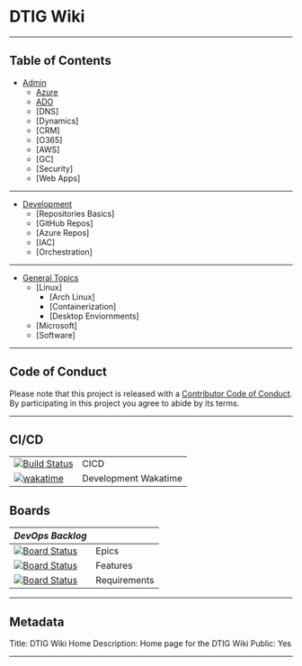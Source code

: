 # DTIG Wiki

---

## Table of Contents

- [Admin](dtig-wiki/Admin/Admin.md)
  - [Azure](dtig-wiki/Admin/Azure/Azure.md)
  - [ADO](dtig-wiki/Admin/DevOps)
  - [DNS]
  - [Dynamics]
  - [CRM]
  - [O365]
  - [AWS]
  - [GC]
  - [Security]
  - [Web Apps]

---

- [Development](dtig-wiki/Development/Development.md)
  - [Repositories Basics]
  - [GitHub Repos]
  - [Azure Repos]
  - [IAC]
  - [Orchestration]

---

- [General Topics](dtig-wiki/General-Topics/)
  - [Linux]
    - [Arch Linux]
    - [Containerization]
    - [Desktop Enviornments]
  - [Microsoft]
  - [Software]

---

## Code of Conduct

Please note that this project is released with a [Contributor Code of Conduct](/CODE-OF-CONDUCT). By participating in this project you agree to abide by its terms.

---

## CI/CD

|  |  |
|--|--|
|[![Build Status](https://dev.azure.com/DigitalTransformationInnovatorsGroup/DTIG%20DevOps/_apis/build/status/DTIG-US.dtig-ado?branchName=main)](https://dev.azure.com/DigitalTransformationInnovatorsGroup/DTIG%20DevOps/_build/latest?definitionId=13&branchName=main) | CICD |
|[![wakatime](https://wakatime.com/badge/user/b008f6bf-48e2-45aa-a4c7-e9d3f02e6c1a.svg)](https://wakatime.com/@b008f6bf-48e2-45aa-a4c7-e9d3f02e6c1a)| Development Wakatime

## Boards

| **_DevOps  Backlog_** |  |
|--|--|
|[![Board Status](https://dev.azure.com/DigitalTransformationInnovatorsGroup/9daee88f-a0ad-42d6-8f6a-76a9ef1dc4b9/057530c7-4944-44f2-ba2f-2fadf34b46c5/_apis/work/boardbadge/92a4b79d-09aa-4f34-81fb-68aa16ffae67?columnOptions=1)](https://dev.azure.com/DigitalTransformationInnovatorsGroup/9daee88f-a0ad-42d6-8f6a-76a9ef1dc4b9/_boards/board/t/057530c7-4944-44f2-ba2f-2fadf34b46c5/Microsoft.EpicCategory/) | Epics |
[![Board Status](https://dev.azure.com/DigitalTransformationInnovatorsGroup/9daee88f-a0ad-42d6-8f6a-76a9ef1dc4b9/057530c7-4944-44f2-ba2f-2fadf34b46c5/_apis/work/boardbadge/3aeed24e-a2e6-4406-bac1-ee6afe4e48d2?columnOptions=1)](https://dev.azure.com/DigitalTransformationInnovatorsGroup/9daee88f-a0ad-42d6-8f6a-76a9ef1dc4b9/_boards/board/t/057530c7-4944-44f2-ba2f-2fadf34b46c5/Microsoft.FeatureCategory/) | Features |
|[![Board Status](https://dev.azure.com/DigitalTransformationInnovatorsGroup/9daee88f-a0ad-42d6-8f6a-76a9ef1dc4b9/057530c7-4944-44f2-ba2f-2fadf34b46c5/_apis/work/boardbadge/6a634400-d5b8-477a-b0e6-15eb2f4fb8db?columnOptions=1)](https://dev.azure.com/DigitalTransformationInnovatorsGroup/9daee88f-a0ad-42d6-8f6a-76a9ef1dc4b9/_boards/board/t/057530c7-4944-44f2-ba2f-2fadf34b46c5/Microsoft.RequirementCategory/) | Requirements |


---
## Metadata

Title: DTIG Wiki Home
Description: Home page for the DTIG Wiki
Public: Yes

---